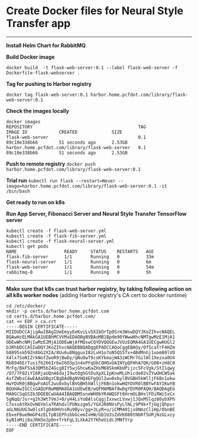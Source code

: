 # Create Docker files for Neural Style Transfer app

---

**Install Helm Chart for RabbitMQ**


**Build Docker image**

`docker build  -t flask-web-server:0.1 --label flask-web-server -f Dockerfile-flask-webserver .`


**Tag for pushing to Harbor registry**

`docker tag flask-web-server:0.1 harbor.home.pcfdot.com/library/flask-web-server:0.1`


**Check the images locally**

```
docker images
REPOSITORY                                        TAG                 IMAGE ID            CREATED             SIZE
flask-web-server                                  0.1                 89c10e338b66        51 seconds ago      2.53GB
harbor.home.pcfdot.com/library/flask-web-server   0.1                 89c10e338b66        51 seconds ago      2.53GB
```


**Push to remote registry**
`docker push harbor.home.pcfdot.com/library/flask-web-server:0.1`


**Trial run**
`kubectl run flask --restart=Never --image=harbor.home.pcfdot.com/library/flask-web-server:0.1 -it /bin/bash`


**Get ready to run on k8s**


**Run App Server, Fibonacci Server and Neural Style Transfer TensorFlow server**
```
kubectl create -f flask-web-server.yml
kubectl create -f flask-fib-server.yml
kubectl create -f flask-neural-server.yml
kubectl get pods
NAME                  READY     STATUS    RESTARTS   AGE
flask-fib-server      1/1       Running   0          33m
flask-neural-server   1/1       Running   0          6m
flask-web-server      1/1       Running   0          54m
rabbitmq-0            1/1       Running   0          5h
```

---

**Make sure that k8s can trust harbor registry, by taking following action on all k8s worker nodes** 
(adding Harbor registry's CA cert to docker runtime)
```
cd /etc/docker/
mkdir -p certs.d/harbor.home.pcfdot.com
cd certs.d/harbor.home.pcfdot.com/
cat << EOF > ca.crt
-----BEGIN CERTIFICATE-----
MIIDUDCCAjigAwIBAgIUeEmyyEeKviLv5XIbOrTp9Srm3WswDQYJKoZIhvcNAQEL
BQAwHzELMAkGA1UEBhMCVVMxEDAOBgNVBAoMB1Bpdm90YWwwHhcNMTgwMzE1MjA1
ODEwWhcNMjIwMzE2MjA1ODEwWjAfMQswCQYDVQQGEwJVUzEQMA4GA1UECgwHUGl2
b3RhbDCCASIwDQYJKoZIhvcNAQEBBQADggEPADCCAQoCggEBAOy/Of5caTrF4HZm
b8895sm59Zn8bG2XIA/8Uu6u8NgguxI8zLvH1o7oN5QS5Tx+4BdMnhj1uom80lVO
X4lx7SoNIZrkNofZwoR9jBwDy/qNuOwT9coKYkmajWA3zWCMr7GilWl1Xezxa0U4
Rb8946ErTusif6266Ir6wI6O3p1n4xPFqUkC0HOxUAINYpQFHhA7QK/G08+zH8C0
MrFg/BkFSsA3QM5bZ4Gcg8IY5wjGhcwKaZHsM68SkmKbUPijzc5FcVgk/StI1qwy
/O7/7F02iY16RjaUQnA6dajI9wtOghGtDuXpXLIpKneMLUhicde02vZYwUHCW5ak
AsfZWbsCAwEAAaOBgzCBgDAdBgNVHQ4EFgQUl2wu0xbylBVGBH5kWlljF6Bn1okw
HwYDVR0jBBgwFoAUl2wu0xbylBVGBH5kWlljF6Bn1okwHQYDVR0lBBYwFAYIKwYB
BQUHAwIGCCsGAQUFBwMBMA8GA1UdEwEB/wQFMAMBAf8wDgYDVR0PAQH/BAQDAgEG
MA0GCSqGSIb3DQEBCwUAA4IBAQBM5sneWH0bYR4WQSFt6HrmOLBHslFDiRWi5xCx
5gNqQ/Jsr+g2h3Wt7VmJ+0/yH4LsYoBAlsCqgjIxxwcLVxwj1JQxMSlqz80ybXPh
C7oss6tRkOvN6YmlaTRAhdvlPUNxzgm5/YGXJR0NVsPyLlNLj9P9k+TjUgjQhpvr
aGLN6UUG3w8lsXlgO4OHVnsRu9Byv/gg+3LyR+u/iCMM401jx8NmzCliHp/ObnBE
EbxeFBueNmGP4zELTpB1EPhibbGcemIvHW/Ub1U3sZdVK080tNbRf5URjNzGLxzy
kyN1oMij8aJRH3e2p0n+TrkFgL1LXkA2Y7KheUidcJMNfYrp
-----END CERTIFICATE-----
EOF
```

